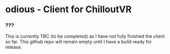 # odious - Client for ChilloutVR

### ???
This is currently TBC (to be completed) as I have not fully finished the client so far. This github repo will remain empty until I have a build ready for release.

